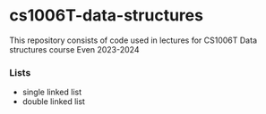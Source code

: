 # cs1006T-data-structures
This repository consists of code used in lectures for CS1006T Data structures course Even 2023-2024

### Lists 
- single linked list
- double linked list